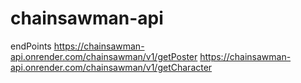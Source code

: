 # chainsawman-api

endPoints 
https://chainsawman-api.onrender.com/chainsawman/v1/getPoster
https://chainsawman-api.onrender.com/chainsawman/v1/getCharacter
